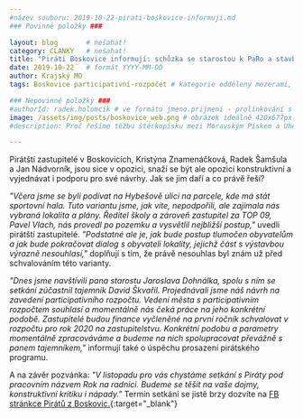 ```yaml
---
#název souboru: 2019-10-22-pirati-boskovice-informuji.md
### Povinné položky ###

layout: blog       # nešahat!
category: CLANKY   # nešahat!
title: "Piráti Boskovice informují: schůzka se starostou k PaRo a stavba sportovní haly"
date: 2019-10-22   # formát YYYY-MM-DD
author: Krajský MO
tags: Boskovice participativní-rozpočet # kategorie odděleny mezerami, např. volby zemědělství životní-prostředí piráti (viz https://jihomoravsky.pirati.cz/tags/)

### Nepovinné položky ###
#authorId: radek.holomcik # ve formátu jmeno.prijmeni - prolinkování s profilem přes uid
image: /assets/img/posts/boskovice_web.png # obrázek ideálně 420x677px minifikovaný přes https://tinypng.com/
#description: Proč řešíme těžbu štěrkopísku mezi Moravským Pískem a Uherským Ostrohem? Podrobné info o celé kauze.

---
```


Pirátští zastupitelé v Boskovicích, Kristýna Znamenáčková, Radek Šamšula a Jan Nádvorník, jsou sice v opozici, snaží se být ale opozicí konstruktivní a vyjednávat i podporu pro své návrhy. Jak se jim daří a co právě řeší?

*"Včera jsme se byli podívat na Hybešově ulici na parcele, kde má stát sportovní hala. Tuto variantu jsme, jak víte, nepodpořili, ale zajímala nás vybraná lokalita a plány. Ředitel školy a zároveň zastupitel za TOP 09, Pavel Vlach, nás provedl po pozemku a vysvětlil nejbližší postup,"* uvedli pirátští zastupitelé. *"Podstatné ale je, jak bude postup tlumočen obyvatelům a jak bude pokračovat dialog s obyvateli lokality, jejichž část s výstavbou výrazně nesouhlasí,"* doplňují s tím, že právě nesouhlas byl znám už před schvalováním této varianty.

*"Dnes jsme navštívili pana starostu Jaroslava Dohnálka, spolu s ním se setkání zúčastnil tajemník David Škvařil. Projednávali jsme náš návrh na zavedení participativního rozpočtu. Vedení města s participativním rozpočtem souhlasí a momentálně nás čeká práce na jeho konkrétní podobě. Zastupitelé budou finance vyčleněné na první ročník schvalovat v rozpočtu pro rok 2020 na zastupitelstvu. Konkrétní podobu a parametry momentálně zpracováváme a budeme na nich spolupracovat převážně s panem tajemníkem,"* informují také o úspěchu prosazení pirátského programu.

A na závěr pozvánka: *"V listopadu pro vás chystáme setkání s Piráty pod pracovním názvem Rok na radnici. Budeme se těšit na vaše dojmy, konstruktivní kritiku i nápady."* Termín setkání se jistě brzy dozvíte na [FB stránkce Pirátů z Boskovic.](https://www.facebook.com/piratiboskovice/){:target="_blank"}
